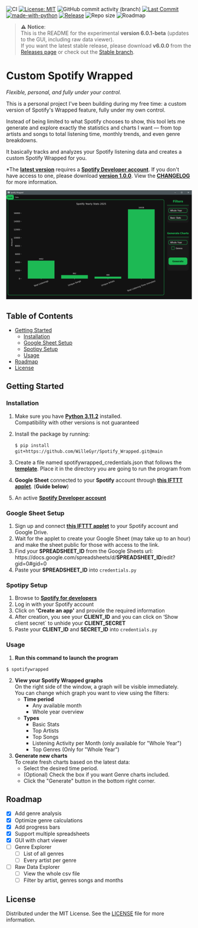 ![CI](https://github.com/WilleGyr/Spotify_Wrapped/actions/workflows/main.yml/badge.svg) [![License: MIT](https://img.shields.io/badge/License-MIT-maroon.svg)](LICENSE) ![GitHub commit activity (branch)](https://img.shields.io/github/commit-activity/t/WilleGyr/Spotify_Wrapped?label=Total%20commits&color=%2313A15C) [![Last Commit](https://img.shields.io/github/last-commit/WilleGyr/Spotify_Wrapped?color=orange&label=Last%20Commit)](https://github.com/WilleGyr/Spotify_Wrapped/commits/main) [![made-with-python](https://img.shields.io/badge/Language-Python%203.11.2-1f425f.svg?logo=python)](https://www.python.org/) [![Release](https://img.shields.io/badge/Release-v6.0.0-blue)](https://github.com/WilleGyr/Spotify_Wrapped/releases/tag/v6.0.0) ![Repo size](https://img.shields.io/github/repo-size/WilleGyr/Spotify_Wrapped) ![Roadmap](https://img.shields.io/badge/Roadmap-In%20Progress-brightgreen)



> ⚠️ **Notice**:  
> This is the README for the experimental **version 6.0.1-beta** (updates to the GUI, including raw data viewer).  
> If you want the latest stable release, please download **v6.0.0** from the [Releases page](https://github.com/WilleGyr/Spotify_Wrapped/releases) or check out the [Stable branch](https://github.com/WilleGyr/Spotify_Wrapped/tree/stable).

# Custom Spotify Wrapped
*Flexible, personal, and fully under your control.*

This is a personal project I've been building during my free time:
a custom version of Spotify's Wrapped feature, fully under my own control.

Instead of being limited to what Spotify chooses to show,
this tool lets me generate and explore exactly the statistics and charts I want —
from top artists and songs to total listening time, monthly trends, and even genre breakdowns.

It basically tracks and analyzes your Spotify listening data and creates a custom Spotify Wrapped for you.

*The **[latest version](https://github.com/WilleGyr/Spotify_Wrapped/releases/latest)** requires a **[Spotify Developer account](https://developer.spotify.com/)**. If you don't have access to one, please download **[version 1.0.0](https://github.com/WilleGyr/Spotify_Wrapped/releases/tag/v1.0.0)**. View the **[CHANGELOG](CHANGELOG)** for more information.

![Alt text](Images/Interface_Showcase.gif)

## Table of Contents
- [Getting Started](#getting-started)
    - [Installation](#installation)
    - [Google Sheet Setup](#google-sheet-setup)
    - [Spotipy Setup](#spotipy-setup)
    - [Usage](#usage)
- [Roadmap](#roadmap)
- [License](#license)

## Getting Started
### Installation
1. Make sure you have **[Python 3.11.2](https://www.python.org/downloads/)** installed.<br>
Compatibility with other versions is not guaranteed

2. Install the package by running:
    ```
    $ pip install git+https://github.com/WilleGyr/Spotify_Wrapped.git@main
    ```
3. Create a file named spotifywrapped_credentials.json that follows the **[template](spotifywrapped_credentials_template.json)**. Place it in the directory you are going to run the program from
4. **Google Sheet** connected to your **Spotify** account through **[this IFTTT applet](https://ifttt.com/applets/nin7BxVm-keep-a-log-of-your-recently-played-tracks)**. (**Guide below**)
5. An active **[Spotify Developer account](https://developer.spotify.com/)**
 
### Google Sheet Setup
1. Sign up and connect **[this IFTTT applet](https://ifttt.com/applets/nin7BxVm-keep-a-log-of-your-recently-played-tracks)** to your Spotify account and Google Drive.
2. Wait for the applet to create your Google Sheet (may take up to an hour) and make the sheet public for those with access to the link.
3. Find your **SPREADSHEET_ID** from the Google Sheets url:<br>
h<span>ttps://docs.goo</span>gle.com/spreadsheets/d/**SPREADSHEET_ID**/edit?gid=0#gid=0
4. Paste your **SPREADSHEET_ID** into `credentials.py`

### Spotipy Setup
1. Browse to **[Spotify for developers](https://developer.spotify.com/dashboard/applications)**
2. Log in with your Spotify account
3. Click on **'Create an app'** and provide the required information
4. After creation, you see your **CLIENT_ID** and you can click on ‘Show client secret` to unhide your **CLIENT_SECRET**
5. Paste your **CLIENT_ID** and **SECRET_ID** into `credentials.py`

### Usage
1. <b> Run this command to launch the program </b>
```
$ spotifywrapped
```
2. <b>View your Spotify Wrapped graphs</b><br>
On the right side of the window, a graph will be visible immediately.<br>
You can change which graph you want to view using the filters:
    - <b>Time period</b>
        - Any available month
        - Whole year overview
    - <b>Types</b>
        - Basic Stats
        - Top Artists
        - Top Songs
        - Listening Activity per Month (only available for "Whole Year")
        - Top Genres (Only for "Whole Year")
3. <b>Generate new charts</b><br>
To create fresh charts based on the latest data:
    - Select the desired time period.
    - (Optional) Check the box if you want Genre charts included.
    - Click the "Generate" button in the bottom right corner.

## Roadmap
- [x] Add genre analysis
- [x] Optimize genre calculations
- [x] Add progress bars
- [x] Support multiple spreadsheets
- [x] GUI with chart viewer
- [ ] Genre Explorer
    - [ ] List of all genres
    - [ ] Every artist per genre
- [ ] Raw Data Explorer
    - [ ] View the whole csv file
    - [ ] Filter by artist, genres songs and months

## License
Distributed under the MIT License. See the [LICENSE](LICENSE) file for more information.